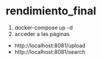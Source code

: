 # rendimiento_final

1. docker-compose up -d
2. acceder a las páginas
- http://localhost:8081/upload
- http://localhost:8081/search
